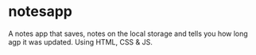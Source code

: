 # notesapp

A notes app that saves, notes on the local storage and tells you how long agp it was updated. Using HTML, CSS & JS.
